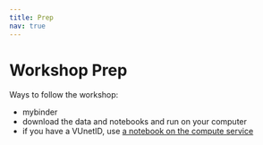```yaml
---
title: Prep
nav: true
---
```


# Workshop Prep

Ways to follow the workshop:

- mybinder
- download the data and notebooks and run on your computer
- if you have a VUnetID, use [a notebook on the compute service](https://hub.compute.vu.nl/)
